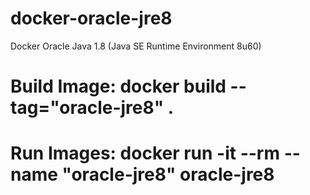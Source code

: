 # docker-oracle-jre8
Docker Oracle Java 1.8 (Java SE Runtime Environment 8u60)


# Build Image:  docker build --tag="oracle-jre8" .
# Run Images: docker run -it --rm  --name "oracle-jre8" oracle-jre8
